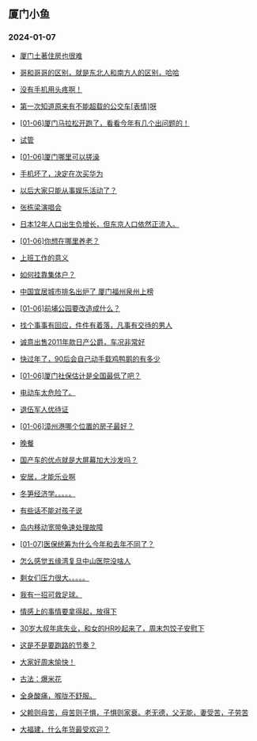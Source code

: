 ## 厦门小鱼 
### 2024-01-07

+ [厦门土著住房也很难](http://bbs.xmfish.com/read-htm-tid-18131293.html)

+ [哥和哥哥的区别，就是东北人和南方人的区别，哈哈](http://bbs.xmfish.com/read-htm-tid-18131276.html)

+ [没有手机用头疼啊！](http://bbs.xmfish.com/read-htm-tid-18131257.html)

+ [第一次知道原来有不能超载的公交车[表情]呀](http://bbs.xmfish.com/read-htm-tid-18131291.html)

+ [[01-06]厦门马拉松开跑了，看看今年有几个出问题的！](http://bbs.xmfish.com/read-htm-tid-18131321.html)

+ [试管](http://bbs.xmfish.com/read-htm-tid-18131252.html)

+ [[01-06]厦门哪里可以搓澡](http://bbs.xmfish.com/read-htm-tid-18131348.html)

+ [手机坏了，决定在次买华为](http://bbs.xmfish.com/read-htm-tid-18131454.html)

+ [以后大家只能从事娱乐活动了？](http://bbs.xmfish.com/read-htm-tid-18131288.html)

+ [张栋梁演唱会](http://bbs.xmfish.com/read-htm-tid-18131272.html)

+ [日本12年人口出生负增长，但东京人口依然正流入。](http://bbs.xmfish.com/read-htm-tid-18131396.html)

+ [[01-06]你想在哪里养老？](http://bbs.xmfish.com/read-htm-tid-18131456.html)

+ [上班工作的意义](http://bbs.xmfish.com/read-htm-tid-18131376.html)

+ [如何挂靠集体户？](http://bbs.xmfish.com/read-htm-tid-18131356.html)

+ [中国宜居城市排名出炉了 厦门福州泉州上榜](http://bbs.xmfish.com/read-htm-tid-18131573.html)

+ [[01-06]前埔公园要改造成什么？](http://bbs.xmfish.com/read-htm-tid-18131532.html)

+ [找个事事有回应，件件有着落，凡事有交待的男人](http://bbs.xmfish.com/read-htm-tid-18131388.html)

+ [诚意出售2011年款日产公爵，车况非常好](http://bbs.xmfish.com/read-htm-tid-18131536.html)

+ [快过年了，90后会自己动手载鸡鸭鹅的有多少](http://bbs.xmfish.com/read-htm-tid-18131519.html)

+ [[01-06]厦门社保估计是全国最低了吧？](http://bbs.xmfish.com/read-htm-tid-18131644.html)

+ [电动车太危险了。](http://bbs.xmfish.com/read-htm-tid-18131620.html)

+ [退伍军人优待证](http://bbs.xmfish.com/read-htm-tid-18131559.html)

+ [[01-06]漳州港哪个位置的房子最好？](http://bbs.xmfish.com/read-htm-tid-18131479.html)

+ [晚餐](http://bbs.xmfish.com/read-htm-tid-18131576.html)

+ [国产车的优点就是大屏幕加大沙发吗？](http://bbs.xmfish.com/read-htm-tid-18131597.html)

+ [安居，才能乐业啊](http://bbs.xmfish.com/read-htm-tid-18131574.html)

+ [冬笋经济学。。。。。](http://bbs.xmfish.com/read-htm-tid-18131601.html)

+ [有些话不能对孩子说](http://bbs.xmfish.com/read-htm-tid-18131511.html)

+ [岛内移动宽带龟速处理故障](http://bbs.xmfish.com/read-htm-tid-18131617.html)

+ [[01-07]医保统筹为什么今年和去年不同了？](http://bbs.xmfish.com/read-htm-tid-18131781.html)

+ [怎么感觉五缘湾复旦中山医院没啥人](http://bbs.xmfish.com/read-htm-tid-18131786.html)

+ [剩女们压力很大。。。。。](http://bbs.xmfish.com/read-htm-tid-18131837.html)

+ [我有一招可救足球。](http://bbs.xmfish.com/read-htm-tid-18131583.html)

+ [情感上的事情要拿得起，放得下](http://bbs.xmfish.com/read-htm-tid-18131658.html)

+ [30岁大叔年底失业，和女的HR吵起来了，周末包饺子安慰下](http://bbs.xmfish.com/read-htm-tid-18131810.html)

+ [这是不是要跑路的节奏？](http://bbs.xmfish.com/read-htm-tid-18131886.html)

+ [大家好周末愉快！](http://bbs.xmfish.com/read-htm-tid-18131732.html)

+ [古法：爆米花](http://bbs.xmfish.com/read-htm-tid-18131764.html)

+ [全身酸痛，喉咙不舒服。](http://bbs.xmfish.com/read-htm-tid-18131803.html)

+ [父赖则母苦，母苦则子惧，子惧则家衰。老无德，父无能，妻受苦，子劳苦](http://bbs.xmfish.com/read-htm-tid-18131793.html)

+ [大福建，什么年货最受欢迎？](http://bbs.xmfish.com/read-htm-tid-18131836.html)

